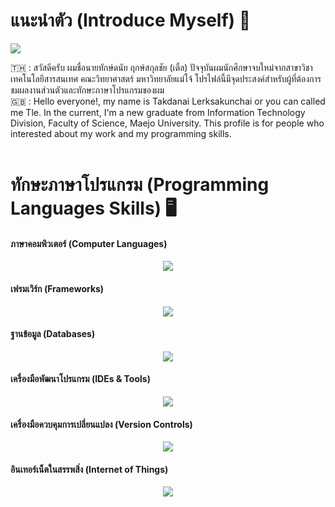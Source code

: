# แนะนำตัว (Introduce Myself) 👋

<!--horizontal divider(gradiant)-->
<img src="https://user-images.githubusercontent.com/73097560/115834477-dbab4500-a447-11eb-908a-139a6edaec5c.gif">

:thailand: : สวัสดีครับ ผมชื่อนายทักษ์ดนัย ฤกษ์สกุลชัย (เติ้ล) ปัจจุบันผมนักศึกษาจบใหม่จากสาขาวิชาเทคโนโลยีสารสนเทศ คณะวิทยาศาสตร์ มหาวิทยาลัยแม่โจ้ โปรไฟล์นี้มีจุดประสงค์สำหรับผู้ที่ต้องการชมผลงานส่วนตัวและทักษะภาษาโปรแกรมของผม<br />
:uk: : Hello everyone!, my name is Takdanai Lerksakunchai or you can called me Tle. In the current, I'm a new graduate from Information Technology Division, Faculty of Science, Maejo University. This profile is for people who interested about my work and my programming skills.<br /><br />

# ทักษะภาษาโปรแกรม (Programming Languages Skills) :desktop_computer:

<h4 align="left">ภาษาคอมพิวเตอร์ (Computer Languages)</h4>
<p align="center">
  <a href="https://skillicons.dev">
    <img src="https://skillicons.dev/icons?i=ts,js,c,dart,css,html,java,php&theme=light" />
  </a>
</p>

<h4 align="left">เฟรมเวิร์ก (Frameworks)</h4>
<p align="center">
  <a href="https://skillicons.dev">
    <img src="https://skillicons.dev/icons?i=spring,hibernate,laravel,angular,nextjs,react,tailwind,bootstrap,flutter,express&theme=light" />
  </a>
</p>

<h4 align="left">ฐานข้อมูล (Databases)</h4>
<p align="center">
  <a href="https://skillicons.dev">
    <img src="https://skillicons.dev/icons?i=mysql,sqlite,mongodb&theme=light" />
  </a>
</p>

<h4 align="left">เครื่องมือพัฒนาโปรแกรม (IDEs & Tools)</h4>
<p align="center">
  <a href="https://skillicons.dev">
    <img src="https://skillicons.dev/icons?i=vscode,idea,eclipse,androidstudio,postman&theme=light" />
  </a>
</p>

<h4 align="left">เครื่องมือควบคุมการเปลี่ยนแปลง (Version Controls)</h4>
<p align="center">
  <a href="https://skillicons.dev">
    <img src="https://skillicons.dev/icons?i=git,github,bitbucket,gitlab&theme=light" />
  </a>
</p>

<h4 align="left">อินเทอร์เน็ตในสรรพสิ่ง (Internet of Things)</h4>
<p align="center">
  <a href="https://skillicons.dev">
    <img src="https://skillicons.dev/icons?i=arduino&theme=light" />
  </a>
</p>
